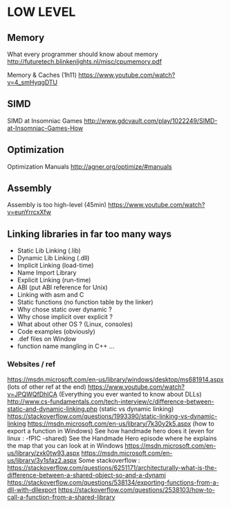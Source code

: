 # LOW LEVEL

## Memory

What every programmer should know about memory
http://futuretech.blinkenlights.nl/misc/cpumemory.pdf

Memory & Caches (1h11)
https://www.youtube.com/watch?v=4_smHyqgDTU

## SIMD

SIMD at Insomniac Games
http://www.gdcvault.com/play/1022249/SIMD-at-Insomniac-Games-How 

## Optimization

Optimization Manuals
http://agner.org/optimize/#manuals

## Assembly

Assembly is too high-level (45min)
https://www.youtube.com/watch?v=eunYrrcxXfw

## Linking libraries in far too many ways

* Static Lib Linking (.lib)
* Dynamic Lib Linking (.dll)
* Implicit Linking (load-time)
* Name Import Library
* Explicit Linking (run-time)
* ABI (put ABI reference for Unix)
* Linking with asm and C
* Static functions (no function table by the linker)
* Why chose static over dynamic ?
* Why chose implicit over explicit ?
* What about other OS ? (Linux, consoles)
* Code examples (obviously)
* .def files on Window
* function name mangling in C++ ...


### Websites / ref
https://msdn.microsoft.com/en-us/library/windows/desktop/ms681914.aspx (lots of other ref at the end)
https://www.youtube.com/watch?v=JPQWQfDhICA (Everything you ever wanted to know about DLLs)
http://www.cs-fundamentals.com/tech-interview/c/difference-between-static-and-dynamic-linking.php (static vs dynamic linking)
https://stackoverflow.com/questions/1993390/static-linking-vs-dynamic-linking
https://msdn.microsoft.com/en-us/library/7k30y2k5.aspx (how to export a function in Windows)
See how handmade hero does it (even for linux : -fPIC -shared)
See the Handmade Hero episode where he explains the map that you can look at in Windows
https://msdn.microsoft.com/en-us/library/zxk0tw93.aspx
https://msdn.microsoft.com/en-us/library/3y1sfaz2.aspx
Some stackoverflow :
https://stackoverflow.com/questions/6251171/architecturally-what-is-the-difference-between-a-shared-object-so-and-a-dynami
https://stackoverflow.com/questions/538134/exporting-functions-from-a-dll-with-dllexport
https://stackoverflow.com/questions/2538103/how-to-call-a-function-from-a-shared-library
